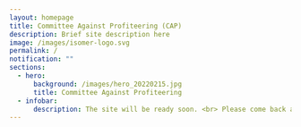 ```yaml
---
layout: homepage
title: Committee Against Profiteering (CAP)
description: Brief site description here
image: /images/isomer-logo.svg
permalink: /
notification: ""
sections:
  - hero:
      background: /images/hero_20220215.jpg
      title: Committee Against Profiteering
  - infobar:
      description: The site will be ready soon. <br> Please come back again.
---
```


